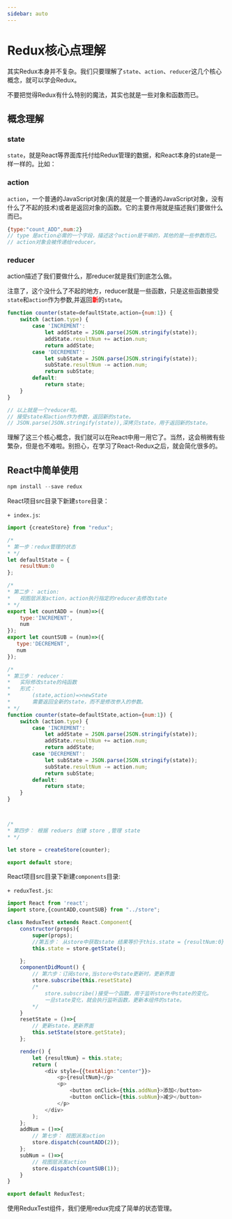 ```yaml
---
sidebar: auto
---
```

# Redux核心点理解

其实Redux本身并不复杂。我们只要理解了`state`、`action`、`reducer`这几个核心概念，就可以学会Redux。

不要把觉得Redux有什么特别的魔法，其实也就是一些对象和函数而已。

## 概念理解

### state

`state`，就是React等界面库托付给Redux管理的数据，和React本身的state是一样一样的。比如：

### action

`action`，一个普通的JavaScript对象(真的就是一个普通的JavaScript对象，没有什么了不起的技术)或者是返回对象的函数。它的主要作用就是描述我们要做什么而已。

```javascript
{type:"count_ADD",num:2}
// type 是action必需的一个字段，描述这个action是干嘛的，其他的是一些参数而已。
// action对象会被传递给reducer。
```

### reducer

action描述了我们要做什么，那reducer就是我们到底怎么做。

注意了，这个没什么了不起的地方，reducer就是一些函数，只是这些函数接受`state`和`action`作为参数,并返回<span style="color:red;">**新**</span>的`state`。

```javascript
function counter(state=defaultState,action={num:1}) {
    switch (action.type) {
        case 'INCREMENT':
            let addState = JSON.parse(JSON.stringify(state));
            addState.resultNum += action.num;
            return addState;
        case 'DECREMENT':
            let subState = JSON.parse(JSON.stringify(state));
            subState.resultNum -= action.num;
            return subState;
        default:
            return state;
    }
}

// 以上就是一个reducer啦。
// 接受state和action作为参数，返回新的state。 
// JSON.parse(JSON.stringify(state)),深拷贝state，用于返回新的state。
```



理解了这三个核心概念，我们就可以在React中用一用它了。当然，这会稍微有些繁杂，但是也不难啦。别担心，在学习了React-Redux之后，就会简化很多的。



## React中简单使用

```javascript
npm install --save redux
```

React项目src目录下新建`store`目录：

`+ index.js`:

```javascript
import {createStore} from "redux";

/*
* 第一步：redux管理的状态
* */
let defaultState = {
    resultNum:0
};

/*
* 第二步： action:
*   视图层派发action，action执行指定的reducer去修改state
* */
export let countADD = (num)=>({
    type:'INCREMENT',
    num
});
export let countSUB = (num)=>({
   type:'DECREMENT',
   num
});

/*
* 第三步： reducer：
*   实际修改state的纯函数
*   形式：
*       (state,action)=>newState
*   	需要返回全新的state，而不是修改参入的参数。
* */
function counter(state=defaultState,action={num:1}) {
    switch (action.type) {
        case 'INCREMENT':
            let addState = JSON.parse(JSON.stringify(state));
            addState.resultNum += action.num;
            return addState;
        case 'DECREMENT':
            let subState = JSON.parse(JSON.stringify(state));
            subState.resultNum -= action.num;
            return subState;
        default:
            return state;
    }
}



/*
* 第四步： 根据 reduers 创建 store ,管理 state
* */

let store = createStore(counter);

export default store;
```

React项目src目录下新建`components`目录:

`+ reduxTest.js`:

```javascript
import React from 'react';
import store,{countADD,countSUB} from "../store";

class ReduxTest extends React.Component{
    constructor(props){
        super(props);
        //第五步： 从store中获取state 结果等价于this.state = {resultNum:0}
        this.state = store.getState();

    };
    componentDidMount() {
        // 第六步：订阅store,当store中state更新时，更新界面
        store.subscribe(this.resetState)
        /* 
        	store.subscribe()接受一个函数，用于监听store中state的变化。
        	一旦state变化，就会执行监听函数，更新本组件的state。
        */
    }
    resetState = ()=>{
        // 更新state，更新界面
        this.setState(store.getState);
    };

    render() {
        let {resultNum} = this.state;
        return (
            <div style={{textAlign:"center"}}>
                <p>{resultNum}</p>
                <p>
                    <button onClick={this.addNum}>添加</button>
                    <button onClick={this.subNum}>减少</button>
                </p>
            </div>
        );
    };
    addNum = ()=>{
        // 第七步： 视图派发action
        store.dispatch(countADD(2));
    };
    subNum = ()=>{
        // 视图层派发action
        store.dispatch(countSUB(1));
    }
}

export default ReduxTest;
```

使用ReduxTest组件，我们便用redux完成了简单的状态管理。
